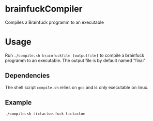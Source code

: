 # brainfuckCompiler
Compiles a Brainfuck programm to an executable

# Usage
Run `./compile.sh brainfuckfile [outputfile]` to compile a brainfuck programm to an executable. The output file is by default named "final"
## Dependencies
The shell script `compile.sh` relies on `gcc` and is only executable on linux.

## Example
`./compile.sh tictactoe.fuck tictactoe`
